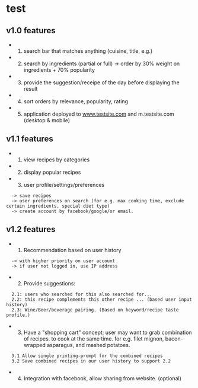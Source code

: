 # test
## v1.0 features
- 1. search bar that matches anything (cuisine, title, e.g.)
- 2. search by ingredients (partial or full)
  -> order by 30% weight on ingredients + 70% popularity
- 3. provide the suggestion/receipe of the day before displaying the result
- 4. sort orders by relevance, popularity, rating
- 5. application deployed to www.testsite.com and m.testsite.com (desktop & mobile)

## v1.1 features
* 1. view recipes by categories
* 2. display popular recipes
* 3. user profile/settings/preferences
```
  -> save recipes
  -> user preferences on search (for e.g. max cooking time, exclude certain ingredients, special diet type)
  -> create account by facebook/google/or email.
```

## v1.2 features
* 1. Recommendation based on user history
```
  -> with higher priority on user account
  -> if user not logged in, use IP address
```
* 2. Provide suggestions:
```
  2.1: users who searched for this also searched for...
  2.2: this recipe complements this other recipe ... (based user input history)
  2.3: Wine/Beer/beverage pairing. (Based on keyword/recipe taste profile.)
```
* 3. Have a "shopping cart" concept: user may want to grab combination of recipes.
to cook at the same time. for e.g. filet mignon, bacon-wrapped asparagus, and mashed potatoes.
```
  3.1 Allow single printing-prompt for the combined recipes
  3.2 Save combined recipes in our user history to support 2.2
```
* 4. Integration with facebook, allow sharing from website. (optional)
